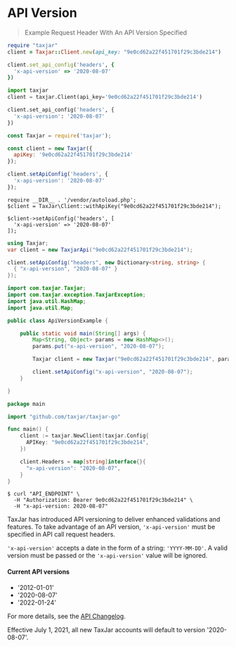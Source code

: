 # API Version

> Example Request Header With An API Version Specified

```ruby
require "taxjar"
client = Taxjar::Client.new(api_key: "9e0cd62a22f451701f29c3bde214")

client.set_api_config('headers', {
  'x-api-version' => '2020-08-07'
})
```

```python
import taxjar
client = taxjar.Client(api_key='9e0cd62a22f451701f29c3bde214')

client.set_api_config('headers', {
  'x-api-version': '2020-08-07'
})
```

```javascript
const Taxjar = require('taxjar');

const client = new Taxjar({
  apiKey: '9e0cd62a22f451701f29c3bde214'
});

client.setApiConfig('headers', {
  'x-api-version': '2020-08-07'
});
```

```php?start_inline=1
require __DIR__ . '/vendor/autoload.php';
$client = TaxJar\Client::withApiKey("9e0cd62a22f451701f29c3bde214");

$client->setApiConfig('headers', [
  'x-api-version' => '2020-08-07'
]);
```

```csharp
using Taxjar;
var client = new TaxjarApi("9e0cd62a22f451701f29c3bde214");

client.setApiConfig("headers", new Dictionary<string, string> {
  { "x-api-version", "2020-08-07" }
});
```

```java
import com.taxjar.Taxjar;
import com.taxjar.exception.TaxjarException;
import java.util.HashMap;
import java.util.Map;

public class ApiVersionExample {

    public static void main(String[] args) {
        Map<String, Object> params = new HashMap<>();
        params.put("x-api-version", "2020-08-07");

        Taxjar client = new Taxjar("9e0cd62a22f451701f29c3bde214", params);

        client.setApiConfig("x-api-version", "2020-08-07");
    }

}
```

```go
package main

import "github.com/taxjar/taxjar-go"

func main() {
    client := taxjar.NewClient(taxjar.Config{
      APIKey: "9e0cd62a22f451701f29c3bde214",
    })

    client.Headers = map[string]interface{}{
      "x-api-version": "2020-08-07",
    }
}
```

```shell
$ curl "API_ENDPOINT" \
  -H "Authorization: Bearer 9e0cd62a22f451701f29c3bde214" \
  -H "x-api-version: 2020-08-07"
```

TaxJar has introduced API versioning to deliver enhanced validations and features. To take advantage of an API version, `'x-api-version'` must be specified in API call request headers.

`'x-api-version'` accepts a date in the form of a string: `'YYYY-MM-DD'`. A valid version must be passed or the `'x-api-version'` value will be ignored.

#### Current API versions
* '2012-01-01'
* '2020-08-07'
* '2022-01-24'

For more details, see the [API Changelog](https://developers.taxjar.com/api/reference/#changelog).

<aside class="notice">
Effective July 1, 2021, all new TaxJar accounts will default to version '2020-08-07'.
</aside>
